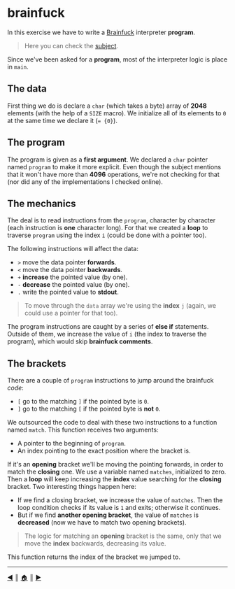 # brainfuck
In this exercise we have to write a [Brainfuck](https://en.wikipedia.org/wiki/Brainfuck) interpreter **program**.

> Here you can check the [subject](https://github.com/lifeBalance/c_exam/blob/main/04/brainfuck/subject.en.txt).

Since we've been asked for a **program**, most of the interpreter logic is place in `main`.

## The data
First thing we do is declare a `char` (which takes a byte) array of **2048** elements (with the help of a `SIZE` macro). We initialize all of its elements to `0` at the same time we declare it (`= {0}`).

## The program
The program is given as a **first argument**. We declared a `char` pointer named `program` to make it more explicit. Even though the subject mentions that it won't have more than **4096** operations, we're not checking for that (nor did any of the implementations I checked online).

## The mechanics
The deal is to read instructions from the `program`, character by character (each instruction is **one** character long). For that we created a **loop** to traverse `program` using the index `i` (could be done with a pointer too).

The following instructions will affect the data:

* `>` move the data pointer **forwards**.
* `<` move the data pointer **backwards**.
* `+` **increase** the pointed value (by one).
* `-` **decrease** the pointed value (by one).
* `.` write the pointed value to **stdout**.

> To move through the `data` array we're using the **index** `j` (again, we could use a pointer for that too).

The program instructions are caught by a series of **else if** statements. Outside of them, we increase the value of `i` (the index to traverse the program), which would skip **brainfuck comments**.

## The brackets
There are a couple of `program` instructions to jump around the brainfuck *code*:

* `[` go to the matching `]` if the pointed byte is `0`.
* `]` go to the matching `[` if the pointed byte is **not** `0`.

We outsourced the code to deal with these two instructions to a function named `match`. This function receives two arguments:

* A pointer to the beginning of `program`.
* An index pointing to the exact position where the bracket is.

If it's an **opening** bracket we'll be moving the pointing forwards, in order to match the **closing** one. We use a variable named `matches`, initialized to zero. Then a **loop** will keep increasing the **index** value searching for the **closing** bracket. Two interesting things happen here:

* If we find a closing bracket, we increase the value of `matches`. Then the loop condition checks if its value is `1` and exits; otherwise it continues.
* But if we find **another opening bracket**, the value of `matches` is **decreased** (now we have to match two opening brackets).

> The logic for matching an **opening** bracket is the same, only that we move the **index** backwards, decreasing its value.

This function returns the index of the bracket we jumped to.

---
[:arrow_backward:][back] ║ [:house:][home] ║ [:arrow_forward:][next]

<!-- navigation -->
[home]: ../../../README.md
[back]: ../index.md
[next]: ./checkmate.md
